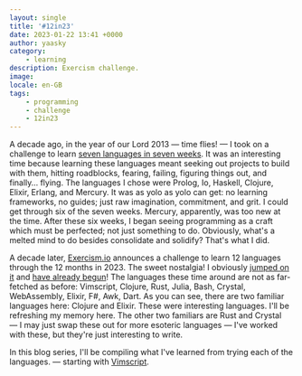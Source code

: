 ```yaml
---
layout: single
title: '#12in23'
date: 2023-01-22 13:41 +0000
author: yaasky
category:
    - learning
description: Exercism challenge.
image:
locale: en-GB
tags:
    - programming
    - challenge
    - 12in23
---
```


A decade ago, in the year of our Lord 2013 — time flies! — I took on a challenge to learn [seven languages in seven weeks][3]. It was an interesting time because learning these languages meant seeking out projects to build with them, hitting roadblocks, fearing, failing, figuring things out, and finally… flying. The languages I chose were Prolog, Io, Haskell, Clojure, Elixir, Erlang, and Mercury. It was as yolo as yolo can get: no learning frameworks, no guides; just raw imagination, commitment, and grit. I could get through six of the seven weeks. Mercury, apparently, was too new at the time. After these six weeks, I began seeing programming as a craft which must be perfected; not just something to do. Obviously, what's a melted mind to do besides consolidate and solidify? That's what I did.

A decade later, [Exercism.io][1] announces a challenge to learn 12 languages through the 12 months in 2023. The sweet nostalgia! I obviously [jumped on it][4] and [have already begun][2]! The languages these time around are not as far-fetched as before: Vimscript, Clojure, Rust, Julia, Bash, Crystal, WebAssembly, Elixir, F#, Awk, Dart. As you can see, there are two familiar languages here: Clojure and Elixir. These were interesting languages. I'll be refreshing my memory here. The other two familiars are Rust and Crystal — I may just swap these out for more esoteric languages — I've worked with these, but they're just interesting to write.

In this blog series, I'll be compiling what I've learned from trying each of the languages. — starting with [Vimscript][5].

  [1]: https://exercism.io
  [2]: https://github.com/igbanam/exercism
  [3]: https://github.com/igbanam/7L7W
  [4]: https://twitter.com/Yaasky/status/1616224266088767488
  [5]: /vimscript-12in23
